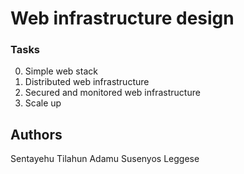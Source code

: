 # Web infrastructure design



### Tasks
0. Simple web stack 
1. Distributed web infrastructure 
2. Secured and monitored web infrastructure 
3. Scale up 


## Authors

Sentayehu Tilahun Adamu
Susenyos Leggese 
